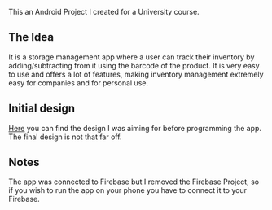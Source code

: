 This an Android Project I created for a University course.

## The Idea

It is a storage management app where a user can track their inventory by adding/subtracting from it using the barcode of the product. It is very easy to use and offers a lot of features, making inventory management extremely easy for companies and for personal use.

## Initial design

[Here](https://www.figma.com/design/dJZQKy4wQ43F1DEUq9yymj/%CE%95%CF%81%CE%B3%CE%B1%CF%83%CE%AF%CE%B1-%CE%A0%CF%81%CE%BF%CE%B7%CE%B3%CE%BC%CE%AD%CE%BD%CE%B1-%CE%98%CE%AD%CE%BC%CE%B1%CF%84%CE%B1-%CE%91%CE%BB%CE%BB%CE%B7%CE%BB%CE%B5%CF%80%CE%AF%CE%B4%CF%81%CE%B1%CF%83%CE%B7%CF%82?node-id=0-1&t=fQ3Ke3kHkL6uN0n2-1) you can find the design I was aiming for before programming the app. The final design is not that far off. 

## Notes

The app was connected to Firebase but I removed the Firebase Project, so if you wish to run the app on your phone you have to connect it to your Firebase.
